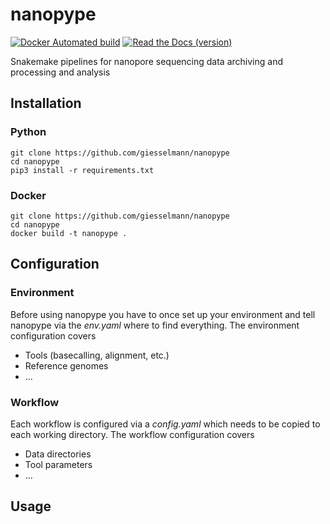 # nanopype 
[![Docker Automated build](https://img.shields.io/docker/automated/giesselmann/nanopype.svg)](https://hub.docker.com/r/giesselmann/nanopype/)  [![Read the Docs (version)](https://img.shields.io/readthedocs/:nanopype/:development.svg)](https://nanopype.readthedocs.io/en/development/)



Snakemake pipelines for nanopore sequencing data archiving and processing and analysis

## Installation
### Python

    git clone https://github.com/giesselmann/nanopype
    cd nanopype
	pip3 install -r requirements.txt

### Docker
	git clone https://github.com/giesselmann/nanopype
	cd nanopype
	docker build -t nanopype .

## Configuration

### Environment
Before using nanopype you have to once set up your environment and tell nanopype via the *env.yaml* where to find everything. The environment configuration covers

 - Tools (basecalling, alignment, etc.)
 - Reference genomes
 - ...

### Workflow
Each workflow is configured via a *config.yaml* which needs to be copied to each working directory. The workflow configuration covers

 - Data directories
 - Tool parameters
 - ...

## Usage


